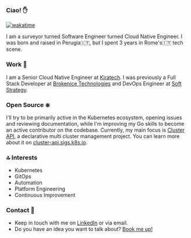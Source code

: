 ### Ciao! ✋
[![wakatime](https://wakatime.com/badge/user/e618ef4d-3d1c-471e-9527-410bbea8feda.svg?style=social)](https://wakatime.com/@e618ef4d-3d1c-471e-9527-410bbea8feda)

I am a surveyor turned Software Engineer turned Cloud Native Engineer.
I was born and raised in Perugia🇮🇹, but I spent 3 years in Rome's🇮🇹 tech scene.

### Work 🔨
I am a Senior Cloud Native Engineer at [Kiratech](https://kiratech.it). I was previously a Full Stack Developer at [Brokenice Technologies](https://brokenice.it) and DevOps Engineer at [Soft Strategy](https://www.softstrategy.it).  

### Open Source ⎈
I'll try to be primarily active in the Kubernetes ecosystem, opening issues and reviewing documentation, while I'm improving my Go skills to become an active contributor on the codebase.
Currently, my main focus is [Cluster API](https://github.com/kubernetes-sigs/cluster-api), a declarative multi cluster management project. You can learn more about it on [cluster-api.sigs.k8s.io](https://cluster-api.sigs.k8s.io/).

### 🔝 Interests
- Kubernetes
- GitOps
- Automation
- Platform Engineering
- Continuous Improvement

### Contact 🤝

* Keep in touch with me on [LinkedIn](https://www.linkedin.com/in/federico-françois/) or via email.
* Do you have an idea you want to talk about? [Book me up!](https://cal.com/ffrancois)
